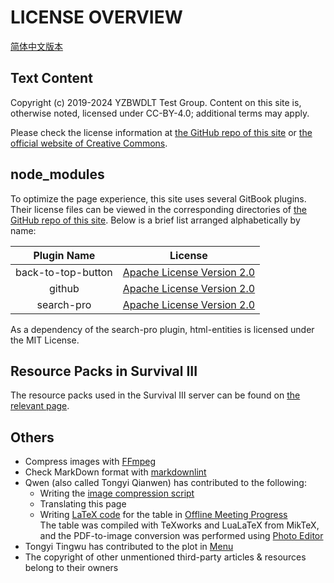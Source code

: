 # LICENSE OVERVIEW

[简体中文版本](license_overview_zh.md)

## Text Content

Copyright (c) 2019-2024 YZBWDLT Test Group. Content on this site is, otherwise noted, licensed under CC-BY-4.0; additional terms may apply.

Please check the license information at [the GitHub repo of this site](https://github.com/PumpkinJui/groupdocs/blob/main/LICENSE) or [the official website of Creative Commons](https://creativecommons.org/licenses/by/4.0/deed.en).

## node_modules

To optimize the page experience, this site uses several GitBook plugins. Their license files can be viewed in the corresponding directories of [the GitHub repo of this site](https://github.com/PumpkinJui/groupdocs/blob/main/node_modules/). Below is a brief list arranged alphabetically by name:

| Plugin Name | License |
| :---: | :---: |
| back-to-top-button | [Apache License Version 2.0](https://www.apache.org/licenses/LICENSE-2.0) |
| github | [Apache License Version 2.0](https://www.apache.org/licenses/LICENSE-2.0) |
| search-pro | [Apache License Version 2.0](https://www.apache.org/licenses/LICENSE-2.0) |

As a dependency of the search-pro plugin, html-entities is licensed under the MIT License.

## Resource Packs in Survival III

The resource packs used in the Survival III server can be found on [the relevant page](../documents/SurvivalIII/README.md).

## Others

- Compress images with [FFmpeg](https://ffmpeg.org/)
- Check MarkDown format with [markdownlint](https://github.com/DavidAnson/markdownlint/)
- Qwen (also called Tongyi Qianwen) has contributed to the following:
  - Writing the [image compression script](https://github.com/PumpkinJui/groupdocs-images/blob/main/compress.sh)
  - Translating this page
  - Writing [LaTeX code](https://github.com/PumpkinJui/groupdocs-images/blob/main/assets/meeting_offline/) for the table in [Offline Meeting Progress](../documents/meeting_offline.md)  
    The table was compiled with TeXworks and LuaLaTeX from MikTeX, and the PDF-to-image conversion was performed using [Photo Editor](https://github.com/dev-macgyver/PhotoEditor)
- Tongyi Tingwu has contributed to the plot in [Menu](../documents/menu.md)
- The copyright of other unmentioned third-party articles & resources belong to their owners
